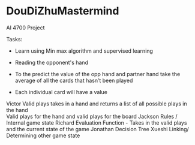 # DouDiZhuMastermind
AI 4700 Project

Tasks:

- Learn using Min max algorithm and supervised learning 

- Reading the opponent's hand 

- To the predict the value of the opp hand and partner hand take the average of all the cards that hasn’t been played 

- Each individual card will have a value 

Victor
    Valid plays takes in a hand and returns a list of all possible plays in the hand  
    Valid plays for the hand and valid plays for the board
Jackson
    Rules / Internal game state
Richard
    Evaluation Function - Takes in the valid plays and the current state of the game 
Jonathan
    Decision Tree 
Xueshi
    Linking/ Determining other game state


